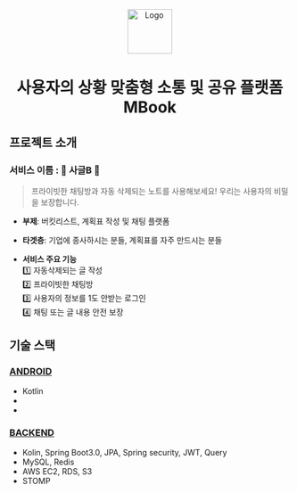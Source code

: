 <!-- PROJECT LOGO -->
<div align="center">
<img src="https://user-images.githubusercontent.com/81291090/208279388-1a7c053e-46f0-4b6d-85fd-0ae52e27b215.png" alt="Logo" width="80" > 
  <h1>사용자의 상황 맞춤형 소통 및 공유 플랫폼 MBook</h1>

</div>


## 프로젝트 소개

### 서비스 이름 : 🎫 사글B 🎫

> 프라이빗한 채팅방과 자동 삭제되는 노트를 사용해보세요! 우리는 사용자의 비밀을 보장합니다.

- **부제**: 버킷리스트, 계획표 작성 및 채팅 플랫폼

- **타겟층**: 기업에 종사하시는 분들, 계획표를 자주 만드시는 분들

- **서비스 주요 기능**<br/>
  1️⃣ 자동삭제되는 글 작성<br/>
  2️⃣ 프라이빗한 채팅방<br/>
  3️⃣ 사용자의 정보를 1도 안받는 로그인<br/>
  4️⃣ 채팅 또는 글 내용 안전 보장


## 기술 스택

### [ANDROID](https://github.com/Mbook-APPJAM/MBook_FrontEnd)

- Kotlin
- 
- 

### [BACKEND](https://github.com/Mbook-APPJAM/MBook_Server)

- Kolin, Spring Boot3.0, JPA, Spring security, JWT, Query
- MySQL, Redis
- AWS EC2, RDS, S3
- STOMP

<br/>

